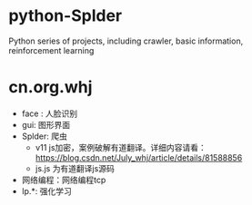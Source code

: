 # python-Splder
Python series of projects, including crawler, basic information, reinforcement learning

# cn.org.whj
- face : 人脸识别
- gui: 图形界面
- Splder: 爬虫
    - v11 js加密，案例破解有道翻译。详细内容请看：
       https://blog.csdn.net/July_whj/article/details/81588856
    - js.js 为有道翻译js源码
- 网络编程：网络编程tcp
- lp.*: 强化学习